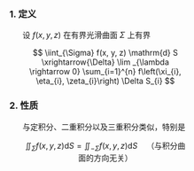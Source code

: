 <div style="float: left; width: 64%; padding: 1%;">

### 1. 定义

<ul>

设 $f(x, y, z)$ 在有界光滑曲面 $\Sigma$ 上有界

$$
\iint_{\Sigma} f(x, y, z) \mathrm{d} S \xrightarrow{\Delta} \lim _{\lambda \rightarrow 0} \sum_{i=1}^{n} f\left(\xi_{i}, \eta_{i}, \zeta_{i}\right) \Delta S_{i}
$$

</ul>

### 2. 性质

<ul>

与定积分、二重积分以及三重积分类似，特别是

$$
\iint_{\Sigma} f(x, y, z) \mathrm{d} S=\iint_{-\Sigma} f(x, y, z) \mathrm{d} S \quad \text {（与积分曲面的方向无关）}
$$

</ul>
</div>
<div style="float: right; width: 26%; padding: 1%;">

</div>
<div style="clear: both;"></div>
